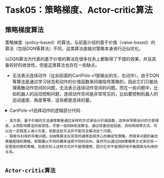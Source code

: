 # Task05：策略梯度、Actor-critic算法

## 策略梯度算法
策略梯度（policy-based）的算法，与前面介绍的基于价值（value-based）的算法（包括DQN等算法）不同，这类算法直接对策略本身进行近似优化。

以DQN算法为代表的基于价值的算法在很多任务上都取得了不错的效果，并且具备较好的收敛性，但是这类算法也存在一些缺点。
- 无法表示连续动作（比如前面的CartPole-v1是输出的左、右动作）。由于DQN等算法是通过学习状态和动作的价值函数来间接指导策略的，因此它们只能处理离散动作空间的问题，无法表示连续动作空间的问题。而在一些问题中，比如机器人的运动控制问题，连续动作空间是非常常见的，比如要控制机器人的运动速度、角度等等，这些都是连续的量。
<details>
    <summary> CartPole-v1选择动作的逻辑部分代码 </summary>
    <pre><code>
    class Policy:
        ...   
        def sample_action(self, state):
            ''' 采样动作
            '''
            self.sample_count += 1
            # epsilon指数衰减
            self.epsilon = self.epsilon_end + (self.epsilon_start - self.epsilon_end) * \
                math.exp(-1. * self.sample_count / self.epsilon_decay) 
            if random.random() > self.epsilon:
                with torch.no_grad():
                    state = torch.tensor(state, device=self.device, dtype=torch.float32).unsqueeze(dim=0)
                    q_values = self.policy_net(state)
                    action = q_values.max(1)[1].item()  # choose action corresponding to the maximum q value
            else:
                action = random.randrange(self.action_dim)
            return action
        
        @torch.no_grad()  # 不计算梯度，该装饰器效果等同于with torch.no_grad()：
        def predict_action(self, state):
            ''' 预测动作
            '''
            state = torch.tensor(state, device=self.device, dtype=torch.float32).unsqueeze(dim=0)
            q_values = self.policy_net(state)
            action = q_values.max(1)[1].item()  # choose action corresponding to the maximum q value
            return action
    <pre><code>
</details>
- 高方差。基于价值的方法通常都是通过采样的方式来估计价值函数，这样会导致估计的方差很高，从而影响算法的收敛性。尽管一些DQN改进算法，通过改善经验回放、目标网络等方式，可以在一定程度上减小方差，但是这些方法并不能完全解决这个问题。
- 探索与利用的平衡问题。DQN等算法在实现时通常选择贪心的确定性策略，而很多问题的最优策略是随机策略，即需要以不同的概率选择不同的动作。虽然可以通过DQN策略等方式来实现一定程度的随机策略，但是实际上这种方式并不是很理想，因为它并不能很好地平衡探索与利用的关系。

## Actor-critic算法

